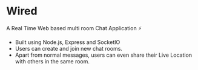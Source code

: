 # Wired

A Real Time Web based multi room Chat Application :zap:

-   Built using Node.js, Express and SocketIO
-   Users can create and join new chat rooms.
-   Apart from normal messages, users can even share their Live Location with others in the same room.
